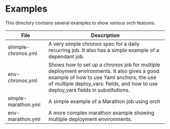 
# Examples

This directory contains several examples to show various orch features.

| File                  | Description
|-----------------------|------------------------------------------------------------------------|
| shimple-chronos.yml   | A very simple chronos spec for a daily recurring job.  It also has a simple example of a dependant job.
| env-chronos.yml       | Shows how to set up a chronos job for multiple deployment environments.  It also gives a good example of how to use Yaml anchors, the use of multiple deploy_vars: fields, and how to use deploy_vars fields in substitutions.
| simple-marathon.yml   | A simple example of a Marathon job using orch
| env-marathon.yml      | A more complex marathon example showing multiple deployment environments.
